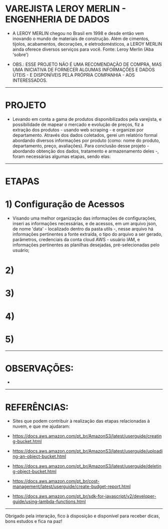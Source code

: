 # VAREJISTA LEROY MERLIN - ENGENHERIA DE DADOS
- A LEROY MERLIN chegou no Brasil em 1998 e desde então vem inovando o mundo de materiais de construção. Além de cimentos, tijolos, acabamentos, decorações, e eletrodomésticos, a LEROY MERLIN ainda oferece diversos serviços para você.
Fonte: Leroy Merlin (Aba 'sobre')

- OBS.: ESSE PROJETO NÃO É UMA RECOMENDAÇÃO DE COMPRA, MAS UMA INICIATIVA DE FORNECER ALGUMAS INFORMAÇÕES E DADOS ÚTEIS - E DISPONÍVEIS PELA PRÓPRIA COMPANHIA - AOS INTERESSADOS.

---------------------------------------------------------------------------------------------
# PROJETO
- Levando em conta a gama de produtos disponibilizados pela varejista, e possibilidade de mapear o mercado e evolução de preços, fiz a extração dos produtos - usando web scraping - e organizei por departamento. Através dos dados coletados, gerei um relatório formal abordando diversos informações por produto (como: nome do produto, departamento, preço, avaliações). Para conclusão desse projeto - abordando obtenção dos dados, tratamento e armazenamento deles -, foram necessárias algumas etapas, sendo elas:

---------------------------------------------------------------------------------------------
# ETAPAS

# 1) Configuração de Acessos
- Visando uma melhor organização das informações de configurações, inseri as informações necessárias, e de acessos, em um arquivo json, de nome 'data' - localizado dentro da pasta utils -, nesse arquivo há informações pertinentes a fonte extraída, o tipo do arquivo a ser gerado, parâmetros, credenciais da conta cloud AWS - usuário IAM, e informações pertinentes as planilhas desejadas, pré-selecionadas pelo usuário;

# 2)

# 3)

# 4)

# 5)

---------------------------------------------------------------------------------------------
# OBSERVAÇÕES:
- 

------------------------------------------------------------------------------------------------
# REFERÊNCIAS:
- Sites que podem contribuir à realização das etapas relacionadas à nuvem, e que me ajudaram:

- https://docs.aws.amazon.com/pt_br/AmazonS3/latest/userguide/creating-bucket.html
- https://docs.aws.amazon.com/pt_br/AmazonS3/latest/userguide/uploading-an-object-bucket.html
- https://docs.aws.amazon.com/pt_br/AmazonS3/latest/userguide/deleting-object-bucket.html
- https://docs.aws.amazon.com/pt_br/cost-management/latest/userguide/create-budget-report.html
- https://docs.aws.amazon.com/pt_br/sdk-for-javascript/v2/developer-guide/using-lambda-functions.html

------------------------------------------------------------------------------------------------
Obrigado pela interação, fico à disposição e disponível para receber dicas, bons estudos e fica na paz!